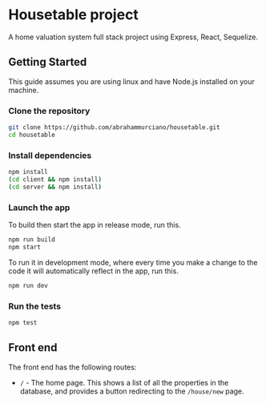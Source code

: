 # Housetable project

A home valuation system full stack project using Express, React, Sequelize.

## Getting Started

This guide assumes you are using linux and have Node.js installed on your machine.

### Clone the repository

```bash
git clone https://github.com/abrahammurciano/housetable.git
cd housetable
```

### Install dependencies

```bash
npm install
(cd client && npm install)
(cd server && npm install)
```

### Launch the app

To build then start the app in release mode, run this.

```bash
npm run build
npm start
```

To run it in development mode, where every time you make a change to the code it will automatically reflect in the app, run this.

```bash
npm run dev
```

### Run the tests

```bash
npm test
```

## Front end

The front end has the following routes:

- `/` - The home page. This shows a list of all the properties in the database, and provides a button redirecting to the `/house/new` page.